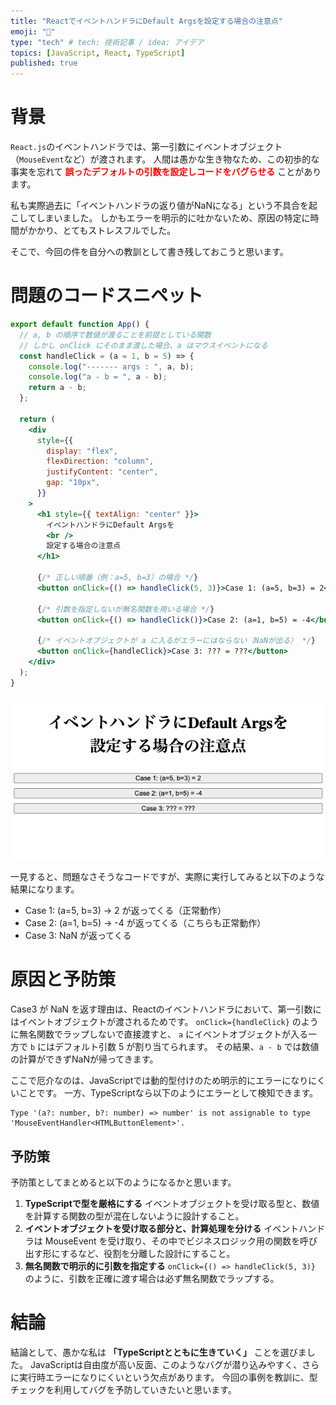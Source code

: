 ```yaml
---
title: "ReactでイベントハンドラにDefault Argsを設定する場合の注意点"
emoji: "📑"
type: "tech" # tech: 技術記事 / idea: アイデア
topics: [JavaScript, React, TypeScript]
published: true
---
```


# 背景

`React.js`のイベントハンドラでは、第一引数にイベントオブジェクト（`MouseEvent`など）が渡されます。
人間は愚かな生き物なため、この初歩的な事実を忘れて <span style="font-weight: 700; color: red;">誤ったデフォルトの引数を設定しコードをバグらせる</span> ことがあります。

私も実際過去に「イベントハンドラの返り値がNaNになる」という不具合を起こしてしまいました。
しかもエラーを明示的に吐かないため、原因の特定に時間がかかり、とてもストレスフルでした。

そこで、今回の件を自分への教訓として書き残しておこうと思います。


# 問題のコードスニペット

```jsx
export default function App() {
  // a, b の順序で数値が渡ることを前提としている関数
  // しかし onClick にそのまま渡した場合、a はマウスイベントになる
  const handleClick = (a = 1, b = 5) => {
    console.log("------- args : ", a, b);
    console.log("a - b = ", a - b);
    return a - b;
  };

  return (
    <div
      style={{
        display: "flex",
        flexDirection: "column",
        justifyContent: "center",
        gap: "10px",
      }}
    >
      <h1 style={{ textAlign: "center" }}>
        イベントハンドラにDefault Argsを
        <br />
        設定する場合の注意点
      </h1>

      {/* 正しい順番（例：a=5, b=3）の場合 */}
      <button onClick={() => handleClick(5, 3)}>Case 1: (a=5, b=3) = 2</button>

      {/* 引数を指定しないが無名関数を用いる場合 */}
      <button onClick={() => handleClick()}>Case 2: (a=1, b=5) = -4</button>

      {/* イベントオブジェクトが a に入るがエラーにはならない（NaNが出る） */}
      <button onClick={handleClick}>Case 3: ??? = ???</button>
    </div>
  );
}

```



![alt text](/images/doc11/image.png)

一見すると、問題なさそうなコードですが、実際に実行してみると以下のような結果になります。

- Case 1: (a=5, b=3) → 2 が返ってくる（正常動作）
- Case 2: (a=1, b=5) → -4 が返ってくる（こちらも正常動作）
- Case 3: NaN が返ってくる



# 原因と予防策

Case3 が NaN を返す理由は、Reactのイベントハンドラにおいて、第一引数にはイベントオブジェクトが渡されるためです。
`onClick={handleClick}` のように無名関数でラップしないで直接渡すと、
`a` にイベントオブジェクトが入る一方で `b` にはデフォルト引数 5 が割り当てられます。
その結果、`a - b` では数値の計算ができずNaNが帰ってきます。

ここで厄介なのは、JavaScriptでは動的型付けのため明示的にエラーになりにくいことです。
一方、TypeScriptなら以下のようにエラーとして検知できます。

```text
Type '(a?: number, b?: number) => number' is not assignable to type 'MouseEventHandler<HTMLButtonElement>'.
```

## 予防策
予防策としてまとめると以下のようになるかと思います。

1. **TypeScriptで型を厳格にする**
  イベントオブジェクトを受け取る型と、数値を計算する関数の型が混在しないように設計すること。
1. **イベントオブジェクトを受け取る部分と、計算処理を分ける**
  イベントハンドラは MouseEvent を受け取り、その中でビジネスロジック用の関数を呼び出す形にするなど、役割を分離した設計にすること。
1. **無名関数で明示的に引数を指定する**
  `onClick={() => handleClick(5, 3)}` のように、引数を正確に渡す場合は必ず無名関数でラップする。

# 結論
結論として、愚かな私は **「TypeScriptとともに生きていく」** ことを選びました。
JavaScriptは自由度が高い反面、このようなバグが潜り込みやすく、さらに実行時エラーになりにくいという欠点があります。
今回の事例を教訓に、型チェックを利用してバグを予防していきたいと思います。